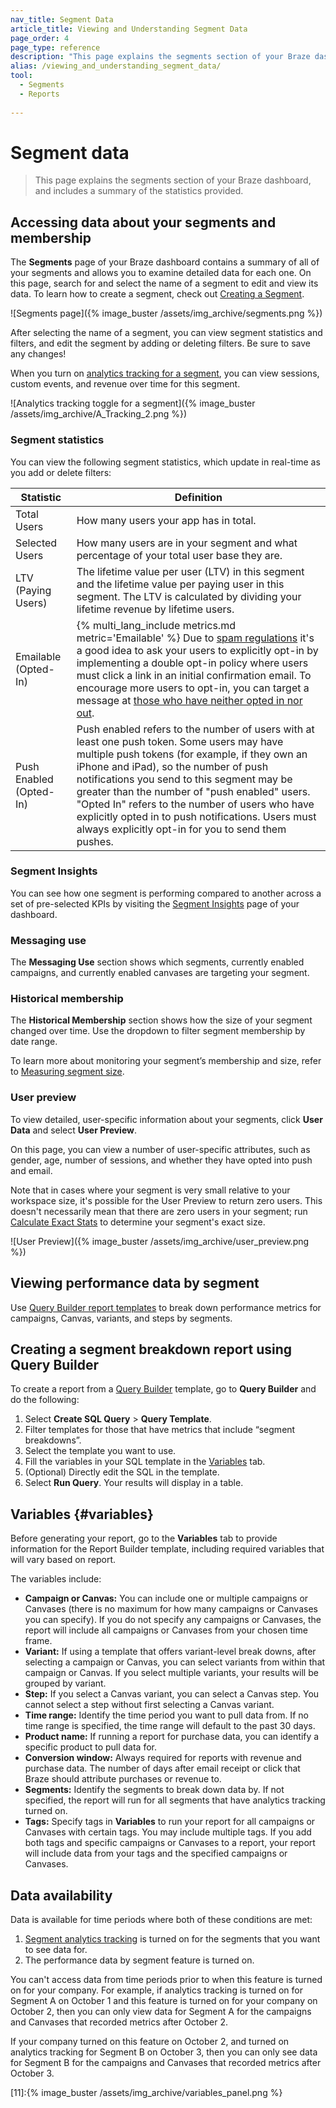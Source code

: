 ```yaml
---
nav_title: Segment Data
article_title: Viewing and Understanding Segment Data
page_order: 4
page_type: reference
description: "This page explains the segments section of your Braze dashboard, and includes a summary of the statistics provided."
alias: /viewing_and_understanding_segment_data/
tool: 
  - Segments
  - Reports
  
---
```

# Segment data

> This page explains the segments section of your Braze dashboard, and includes a summary of the statistics provided.

## Accessing data about your segments and membership

The **Segments** page of your Braze dashboard contains a summary of all of your segments and allows you to examine detailed data for each one. On this page, search for and select the name of a segment to edit and view its data. To learn how to create a segment, check out [Creating a Segment]({{site.baseurl}}/user_guide/engagement_tools/segments/creating_a_segment/#creating-a-segment).

![Segments page]({% image_buster /assets/img_archive/segments.png %})

After selecting the name of a segment, you can view segment statistics and filters, and edit the segment by adding or deleting filters. Be sure to save any changes!

When you turn on [analytics tracking for a segment]({{site.baseurl}}/user_guide/data_and_analytics/tracking/segment_analytics_tracking/), you can view sessions, custom events, and revenue over time for this segment.

![Analytics tracking toggle for a segment]({% image_buster /assets/img_archive/A_Tracking_2.png %})

### Segment statistics

You can view the following segment statistics, which update in real-time as you add or delete filters:

<style>
    .no-split {
        word-break: keep-all;
    }
</style>

<table>
    <thead>
        <tr>
            <th>Statistic</th>
            <th>Definition</th>
        </tr>
    </thead>
    <tbody>
        <tr>
            <td class="no-split">Total Users</td>
            <td class="no-split">How many users your app has in total.</td>
        </tr>
        <tr>
            <td class="no-split">Selected Users</td>
            <td class="no-split">How many users are in your segment and what percentage of your total user base they are.</td>
        </tr>
        <tr>
            <td class="no-split">LTV (Paying Users)</td>
            <td class="no-split">The lifetime value per user (LTV) in this segment and the lifetime value per paying user in this segment. The LTV is calculated by dividing your lifetime revenue by lifetime users.</td>
        </tr>
        <tr>
            <td class="no-split">Emailable (Opted-In)</td>
            <td class="no-split">{% multi_lang_include metrics.md metric='Emailable' %} Due to <a href="/docs/help/best_practices/spam_regulations/#spam-regulationsspam regulations">spam regulations</a> it's a good idea to ask your users to explicitly opt-in by implementing a double opt-in policy where users must click a link in an initial confirmation email. To encourage more users to opt-in, you can target a message at <a href="/docs/user_guide/message_building_by_channel/email/managing_user_subscriptions/#segmenting-by-user-subscriptions">those who have neither opted in nor out</a>.</td>
        </tr>
        <tr>
            <td class="no-split">Push Enabled (Opted-In)</td>
            <td class="no-split">Push enabled refers to the number of users with at least one push token. Some users may have multiple push tokens (for example, if they own an iPhone and iPad), so the number of push notifications you send to this segment may be greater than the number of "push enabled" users. "Opted In" refers to the number of users who have explicitly opted in to push notifications. Users must always explicitly opt-in for you to send them pushes.</td>
        </tr>
    </tbody>
</table>

### Segment Insights

You can see how one segment is performing compared to another across a set of pre-selected KPIs by visiting the [Segment Insights]({{site.baseurl}}/user_guide/engagement_tools/segments/segment_insights/) page of your dashboard.

### Messaging use
The **Messaging Use** section shows which segments, currently enabled campaigns, and currently enabled canvases are targeting your segment.

### Historical membership

The **Historical Membership** section shows how the size of your segment changed over time. Use the dropdown to filter segment membership by date range.

To learn more about monitoring your segment’s membership and size, refer to [Measuring segment size]({{site.baseurl}}/user_guide/engagement_tools/segments/measuring_segment_size/).

### User preview

To view detailed, user-specific information about your segments, click **User Data** and select **User Preview**.

On this page, you can view a number of user-specific attributes, such as gender, age, number of sessions, and whether they have opted into push and email.

Note that in cases where your segment is very small relative to your workspace size, it's possible for the User Preview to return zero users. This doesn't necessarily mean that there are zero users in your segment; run [Calculate Exact Stats]({{site.baseurl}}/user_guide/engagement_tools/segments/measuring_segment_size/#statistics-for-segment-size) to determine your segment's exact size.

![User Preview]({% image_buster /assets/img_archive/user_preview.png %})

## Viewing performance data by segment

Use [Query Builder report templates]({{site.baseurl}}/user_guide/analytics/reporting/data_by_segments/) to break down performance metrics for campaigns, Canvas, variants, and steps by segments.

## Creating a segment breakdown report using Query Builder

To create a report from a [Query Builder]({{site.baseurl}}/user_guide/analytics/query_builder/) template, go to **Query Builder** and do the following:

1. Select **Create SQL Query** > **Query Template**.
2. Filter templates for those that have metrics that include “segment breakdowns”.
3. Select the template you want to use.
4. Fill the variables in your SQL template in the [Variables](#variables) tab.
5. (Optional) Directly edit the SQL in the template.
6. Select **Run Query**. Your results will display in a table.

## Variables {#variables}

Before generating your report, go to the **Variables** tab to provide information for the Report Builder template, including required variables that will vary based on report. 

The variables include:

- **Campaign or Canvas:** You can include one or multiple campaigns or Canvases (there is no maximum for how many campaigns or Canvases you can specify). If you do not specify any campaigns or Canvases, the report will include all campaigns or Canvases from your chosen time frame.
- **Variant:** If using a template that offers variant-level break downs, after selecting a campaign or Canvas, you can select variants from within that campaign or Canvas. If you select multiple variants, your results will be grouped by variant.
- **Step:** If you select a Canvas variant, you can select a Canvas step. You cannot select a step without first selecting a Canvas variant. 
- **Time range:** Identify the time period you want to pull data from. If no time range is specified, the time range will default to the past 30 days.
- **Product name:** If running a report for purchase data, you can identify a specific product to pull data for.
- **Conversion window:** Always required for reports with revenue and purchase data. The number of days after email receipt or click that Braze should attribute purchases or revenue to.
- **Segments:** Identify the segments to break down data by. If not specified, the report will run for all segments that have analytics tracking turned on.
- **Tags:** Specify tags in **Variables** to run your report for all campaigns or Canvases with certain tags. You may include multiple tags. If you add both tags and specific campaigns or Canvases to a report, your report will include data from your tags and the specified campaigns or Canvases. 

## Data availability

Data is available for time periods where both of these conditions are met:

1. [Segment analytics tracking]({{site.baseurl}}/user_guide/analytics/tracking/segment_analytics_tracking/) is turned on for the segments that you want to see data for.
2. The performance data by segment feature is turned on.

You can't access data from time periods prior to when this feature is turned on for your company. For example, if analytics tracking is turned on for Segment A on October 1 and this feature is turned on for your company on October 2, then you can only view data for Segment A for the campaigns and Canvases that recorded metrics after October 2. 

If your company turned on this feature on October 2, and turned on analytics tracking for Segment B on October 3, then you can only see data for Segment B for the campaigns and Canvases that recorded metrics after October 3.


[11]:{% image_buster /assets/img_archive/variables_panel.png %}
